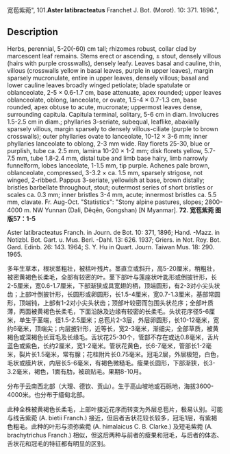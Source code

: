 宽苞紫菀",
101.**Aster latibracteatus** Franchet J. Bot. (Morot). 10: 371. 1896.",

## Description
Herbs, perennial, 5-20(-60) cm tall; rhizomes robust, collar clad by marcescent leaf remains. Stems erect or ascending, ± stout, densely villous (hairs with purple crosswalls), densely leafy. Leaves basal and cauline, thin, villous (crosswalls yellow in basal leaves, purple in upper leaves), margin sparsely mucronulate, entire in upper leaves, densely villous; basal and lower cauline leaves broadly winged petiolate; blade spatulate or oblanceolate, 2-5 × 0.6-1.7 cm, base attenuate, apex rounded; upper leaves oblanceolate, oblong, lanceolate, or ovate, 1.5-4 × 0.7-1.3 cm, base rounded, apex obtuse to acute, mucronate; uppermost leaves dense, surrounding capitula. Capitula terminal, solitary, 5-6 cm in diam. Involucres 1.5-2.5 cm in diam.; phyllaries 3-seriate, subequal, leaflike, abaxially sparsely villous, margin sparsely to densely villous-ciliate (purple to brown crosswalls); outer phyllaries ovate to lanceolate, 10-12 × 3-6 mm; inner phyllaries lanceolate to oblong, 2-3 mm wide. Ray florets 25-30, blue or purplish, tube ca. 2.5 mm, lamina 10-20 × 1-2 mm; disk florets yellow, 5.7-7.5 mm, tube 1.8-2.4 mm, distal tube and limb base hairy, limb narrowly funnelform, lobes lanceolate, 1-1.5 mm, tip purple. Achenes pale brown, oblanceolate, compressed, 3-3.2 × ca. 1.5 mm, sparsely strigose, not winged, 2-ribbed. Pappus 3-seriate, yellowish at base, brown distally; bristles barbellate throughout, stout; outermost series of short bristles or scales ca. 0.3 mm; inner bristles 3-4 mm, acute; innermost bristles ca. 5.5 mm, clavate. Fr. Aug-Oct.
  "Statistics": "Stony alpine pastures, slopes; 2800-4000 m. NW Yunnan (Dali, Dêqên, Gongshan) [N Myanmar].
**72. 宽苞紫菀 图版57：1-5**

Aster latibracteatus Franch. in Journ. de Bot. 10: 371, 1896; Hand. -Mazz. in Notizbl. Bot. Gart. u. Mus. Berl. -Dahl. 13: 626. 1937; Griers. in Not. Roy. Bot. Gard. Edinb. 26: 143. 1964; S. Y. Hu in Quart. Journ. Taiwan Mus. 18: 290. 1965.

多年生草本，根状茎粗壮，被枯叶残片。茎直立或斜升，高5-20厘米，稍粗壮，被密黄褐色长柔毛，全部有较密的叶。茎下部叶与莲座状叶匙形或倒披针形，长2-5厘米，宽0.6-1.7厘米，下部渐狭成具宽翅的柄，顶端圆形，有2-3对小尖头状齿；上部叶倒披针形，长圆形或卵圆形，长1.5-4厘米，宽0.7-1.3厘米，基部常圆形，顶端钝，上部有1-2对小尖头状齿；顶部叶较密而包围头状花序；全部叶质薄，两面被黄褐色长柔毛，下面沿脉及边缘有较密的长柔毛。头状花序径5-6厘米，单生于茎端，径1.5-2.5厘米；总苞片2-3层，外层卵圆形，长10-12毫米，宽约6毫米，顶端尖；内层披针形，近等长，宽2-3毫米，渐细尖，全部草质，被黄褐色或深褐色长茸毛及长缘毛。舌状花25-30个，管部不存在或达0.8毫米，舌片蓝色或紫色，长约2厘米，宽1-2毫米。管状花黄色，长6-7毫米，管部长1-2毫米，裂片长1.5毫米，常有腺；花柱附片长0.75毫米。冠毛2层，外层极短，白色，毛状或膜片状，内层长5-6毫米，有褐色微糙毛。瘦果长圆形，下部渐狭，长3-3.2毫米，褐色，1面有肋，被疏贴毛。果期8-10月。

分布于云南西北部（大理、德钦、贡山）。生于高山坡地或石砾地，海拔3600-4000米。也分布于缅甸北部。

此种全株被黄褐色长柔毛，上部叶接近花序而转变为外层总苞片，极易认别。可能与线舌紫菀 (A. bietii Franch.) 接近，但后者舌状花较长较多，冠毛1层，有紫褐色粗毛。此种的叶形与须弥紫菀 (A. himalaicus C. B. Clarke.) 及短毛紫菀 (A. brachytrichus Franch.) 相似，但这后两种与前者的瘦果和冠毛，与后者的体态、舌状花和冠毛的特征都有明显的区别。

